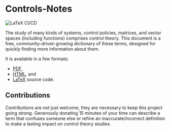 # Controls-Notes
![LaTeX CI/CD](https://github.com/m516/Controls-Notes/actions/workflows/deploy.yml/badge.svg)

The study of many kinds of systems, control policies, matrices, and vector spaces (including functions) comprises control theory. This document is a free, community-driven growing dictionary of these terms, designed for quickly finding more information about them.

It is available in a few formats:
* [PDF](https://github.com/m516/Controls-Notes/releases/download/Current/main.pdf), 
* [HTML](https://m516.github.io/Controls-Notes/), and 
* [LaTeX](https://github.com/m516/Controls-Notes) source code.

## Contributions
Contributions are not just welcome, they are necessary to keep this project going strong. Generously donating 15 minutes of your time can describe a term that confuses someone else or refine an inaccurate/incorrect definition to make a lasting impact on control theory studies.
